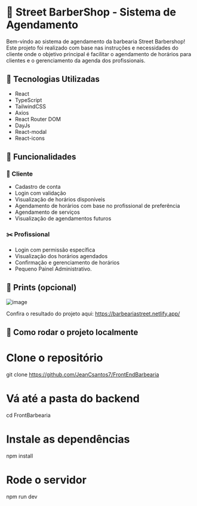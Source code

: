 # 💈 Street BarberShop - Sistema de Agendamento

Bem-vindo ao sistema de agendamento da barbearia Street Barbershop! Este projeto foi realizado com base nas instruções e necessidades do cliente onde o objetivo principal é facilitar o agendamento de horários para clientes e o gerenciamento da agenda dos profissionais.

## 🚀 Tecnologias Utilizadas

- React
- TypeScript
- TailwindCSS
- Axios
- React Router DOM
- DayJs
- React-modal
- React-icons

  

## 🧠 Funcionalidades

### 👤 Cliente
- Cadastro de conta
- Login com validação
- Visualização de horários disponíveis
- Agendamento de horários com base no profissional de preferência
- Agendamento de serviços
- Visualização de agendamentos futuros

### ✂️ Profissional
- Login com permissão específica
- Visualização dos horários agendados
- Confirmação e gerenciamento de horários
- Pequeno Painel Administrativo.



## 📸 Prints (opcional)

![image](https://github.com/user-attachments/assets/61a1837e-b557-4918-aa14-100172d4680c)


Confira o resultado do projeto aqui: https://barbeariastreet.netlify.app/

## 🔧 Como rodar o projeto localmente

# Clone o repositório
git clone https://github.com/JeanCsantos7/FrontEndBarbearia

# Vá até a pasta do backend
cd FrontBarbearia

# Instale as dependências
npm install

# Rode o servidor
npm run dev
